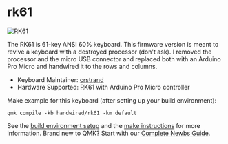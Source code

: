 # rk61

![RK61](http://www.rkgaming.com/res/2020/03-13/14/f8b7ace16549082f6c97fc77aa9ecfca.jpg)  

The RK61 is 61-key ANSI 60% keyboard. This firmware version is meant to revive a keyboard with a destroyed processor (don't ask).  I removed the processor and the micro USB connector and replaced both with an Arduino Pro Micro and handwired it to the rows and columns.

* Keyboard Maintainer: [crstrand](https://github.com/crstrand)
* Hardware Supported: RK61 with Arduino Pro Micro controller

Make example for this keyboard (after setting up your build environment):

    qmk compile -kb handwired/rk61 -km default

See the [build environment setup](https://docs.qmk.fm/#/getting_started_build_tools) and the [make instructions](https://docs.qmk.fm/#/getting_started_make_guide) for more information. Brand new to QMK? Start with our [Complete Newbs Guide](https://docs.qmk.fm/#/newbs).
